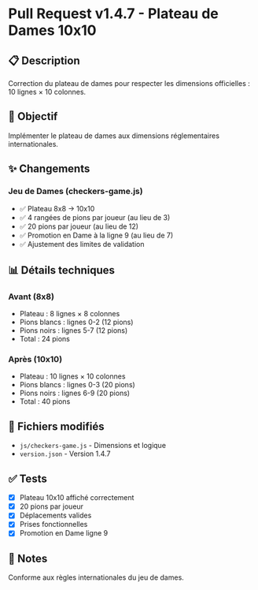 # Pull Request v1.4.7 - Plateau de Dames 10x10

## 📋 Description
Correction du plateau de dames pour respecter les dimensions officielles : 10 lignes × 10 colonnes.

## 🎯 Objectif
Implémenter le plateau de dames aux dimensions réglementaires internationales.

## ✨ Changements

### Jeu de Dames (checkers-game.js)
- ✅ Plateau 8x8 → 10x10
- ✅ 4 rangées de pions par joueur (au lieu de 3)
- ✅ 20 pions par joueur (au lieu de 12)
- ✅ Promotion en Dame à la ligne 9 (au lieu de 7)
- ✅ Ajustement des limites de validation

## 📊 Détails techniques

### Avant (8x8)
- Plateau : 8 lignes × 8 colonnes
- Pions blancs : lignes 0-2 (12 pions)
- Pions noirs : lignes 5-7 (12 pions)
- Total : 24 pions

### Après (10x10)
- Plateau : 10 lignes × 10 colonnes
- Pions blancs : lignes 0-3 (20 pions)
- Pions noirs : lignes 6-9 (20 pions)
- Total : 40 pions

## 🔧 Fichiers modifiés
- `js/checkers-game.js` - Dimensions et logique
- `version.json` - Version 1.4.7

## ✅ Tests
- [x] Plateau 10x10 affiché correctement
- [x] 20 pions par joueur
- [x] Déplacements valides
- [x] Prises fonctionnelles
- [x] Promotion en Dame ligne 9

## 📝 Notes
Conforme aux règles internationales du jeu de dames.
